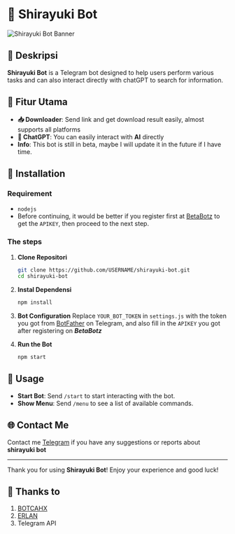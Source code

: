 # 🤖 Shirayuki Bot

![Shirayuki Bot Banner](https://i.ibb.co.com/v3NtXN3/1000005474.jpg)

## 📖 Deskripsi
**Shirayuki Bot** is a Telegram bot designed to help users perform various tasks and can also interact directly with chatGPT to search for information. 

## 🌟 Fitur Utama
- **📥 Downloader**: Send link and get download result easily, almost supports all platforms 
- **👤 ChatGPT**: You can easily interact with **AI** directly 
- **Info**: This bot is still in beta, maybe I will update it in the future if I have time.

## 🚀 Installation

### Requirement
- `nodejs`
- Before continuing, it would be better if you register first at [BetaBotz](https://api.betabotz.eu.org/users/register) to get the `APIKEY`, then proceed to the next step.

### The steps
1. **Clone Repositori**
   ```bash
   git clone https://github.com/USERNAME/shirayuki-bot.git
   cd shirayuki-bot
   ```

2. **Instal Dependensi**
   ```bash
   npm install
   ```

3. **Bot Configuration**
   Replace `YOUR_BOT_TOKEN` in `settings.js` with the token you got from [BotFather](https://t.me/botfather) on Telegram, and also fill in the `APIKEY` you got after registering on ***BetaBotz***

4. **Run the Bot**
   ```bash
   npm start
   ```

## 📜 Usage
- **Start Bot**: Send `/start` to start interacting with the bot.
- **Show Menu**: Send `/menu` to see a list of available commands.

## 🌐 Contact Me
Contact me [Telegram](https://t.me/zhuksks) if you have any suggestions or reports about **shirayuki bot**

---

Thank you for using **Shirayuki Bot**! Enjoy your experience and good luck!

## 🙏 Thanks to
1. [BOTCAHX](https://github.com/BOTCAHX)
2. [ERLAN](https://github.com/ERLANRAHMAT)
3. Telegram API

